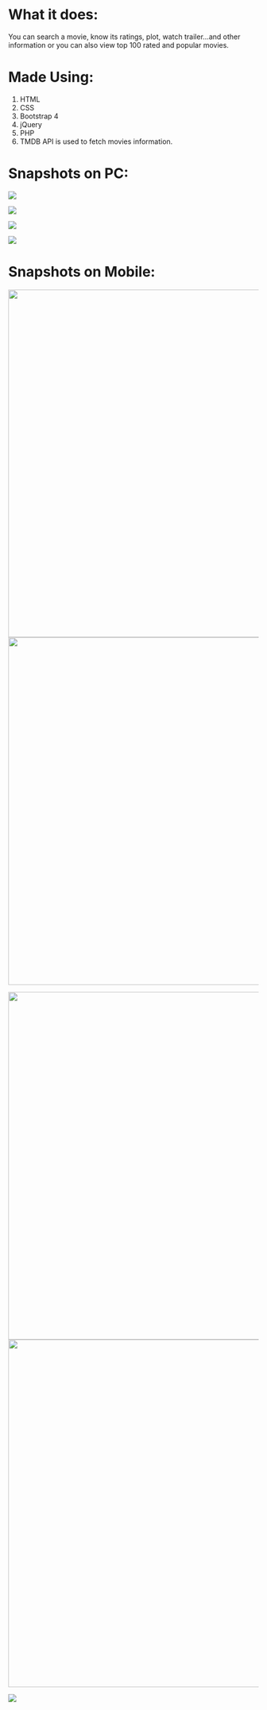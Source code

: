 # What it does:
You can search a movie, know its ratings, plot, watch trailer...and other information or you can also view top 100 rated and popular movies.

# Made Using:
1. HTML
2. CSS
3. Bootstrap 4
4. jQuery
5. PHP
6. TMDB API is used to fetch movies information.

# Snapshots on PC:
![](/snapshots/Snapshot_1.jpg)

![](/snapshots/Snapshot_2.jpg)

![](/snapshots/Snapshot_3.jpg)

![](/snapshots/Snapshot_4.jpg)

# Snapshots on Mobile:
<div align="center"><img src="/snapshots/Snapshot_mobile_1.png" height="700" width="auto">     <img src="/snapshots/Snapshot_mobile_2.png" height="700" width="auto"></div>

<img src="/snapshots/Snapshot_mobile_3.png" height="700" width="auto"> <img src="/snapshots/Snapshot_mobile_4.png" height="700" width="auto">

<img src="/snapshots/Snapshot_mobile_5.png">
